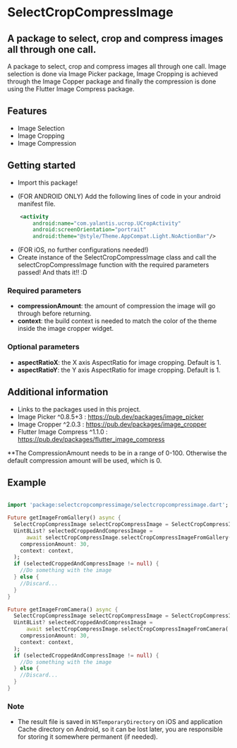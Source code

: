# SelectCropCompressImage

## A package to select, crop and compress images all through one call.

A package to select, crop and compress images all through one call. Image selection is done via Image Picker package, Image Cropping is achieved through the Image Copper package and finally the compression is done using the Flutter Image Compress package.

## Features

- Image Selection
- Image Cropping
- Image Compression

## Getting started 

* Import this package!

* (FOR ANDROID ONLY) Add the following lines of code in your android manifest file. 

````xml
    <activity
        android:name="com.yalantis.ucrop.UCropActivity"
        android:screenOrientation="portrait"
        android:theme="@style/Theme.AppCompat.Light.NoActionBar"/>
````

* (FOR iOS, no further configurations needed!)
* Create instance of the SelectCropCompressImage class and call the selectCropCompressImage function with the required parameters passed! And thats it!! :D

### Required parameters

* **compressionAmount**: the amount of compression the image will go through before returning.
* **context**: the build context is needed to match the color of the theme inside the image cropper widget.

### Optional parameters

* **aspectRatioX**: the X axis AspectRatio for image cropping. Default is 1.
* **aspectRatioY**: the Y axis AspectRatio for image cropping. Default is 1.

## Additional information

* Links to the packages used in this project.
* Image Picker ^0.8.5+3 : https://pub.dev/packages/image_picker
* Image Cropper ^2.0.3 : https://pub.dev/packages/image_cropper
* Flutter Image Compress ^1.1.0 : https://pub.dev/packages/flutter_image_compress

**The CompressionAmount needs to be in a range of 0-100. Otherwise the default compression amount will be used, which is 0.

## Example

````dart

import 'package:selectcropcompressimage/selectcropcompressimage.dart';

Future getImageFromGallery() async {
  SelectCropCompressImage selectCropCompressImage = SelectCropCompressImage();
  Uint8List? selectedCroppedAndCompressImage =
      await selectCropCompressImage.selectCropCompressImageFromGallery(
    compressionAmount: 30,
    context: context,
  );
  if (selectedCroppedAndCompressImage != null) {
    //Do something with the image
  } else {
    //Discard...
  }
}

Future getImageFromCamera() async {
  SelectCropCompressImage selectCropCompressImage = SelectCropCompressImage();
  Uint8List? selectedCroppedAndCompressImage =
      await selectCropCompressImage.selectCropCompressImageFromCamera(
    compressionAmount: 30,
    context: context,
  );
  if (selectedCroppedAndCompressImage != null) {
    //Do something with the image
  } else {
    //Discard...
  }
}

````

### Note

* The result file is saved in `NSTemporaryDirectory` on iOS and application Cache directory on Android, so it can be lost later, you are responsible for storing it somewhere permanent (if needed).


